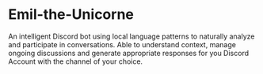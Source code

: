 # Emil-the-Unicorne
An intelligent Discord bot using local language patterns to naturally analyze and participate in conversations. Able to understand context, manage ongoing discussions and generate appropriate responses for you Discord Account with the channel of your choice.
